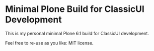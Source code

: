 # Minimal Plone Build for ClassicUI Development

This is my personal minimal Plone 6.1 build for ClassicUI development.

Feel free to re-use as you like: MIT license.
